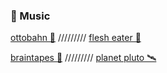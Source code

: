 ### 🎸 Music

[ottobahn 🎹](https://ottobahn.bandcamp.com/track/midnight) ///////// [flesh eater 🦴](https://flesheaterband.bandcamp.com/album/live-at-supra-sound-studios)

[braintapes 📼](https://braintapes.bandcamp.com/album/monkeysphere-ep) ///////// [planet pluto 🛰](https://www.youtube.com/watch?v=ei3pxil8ajY)
